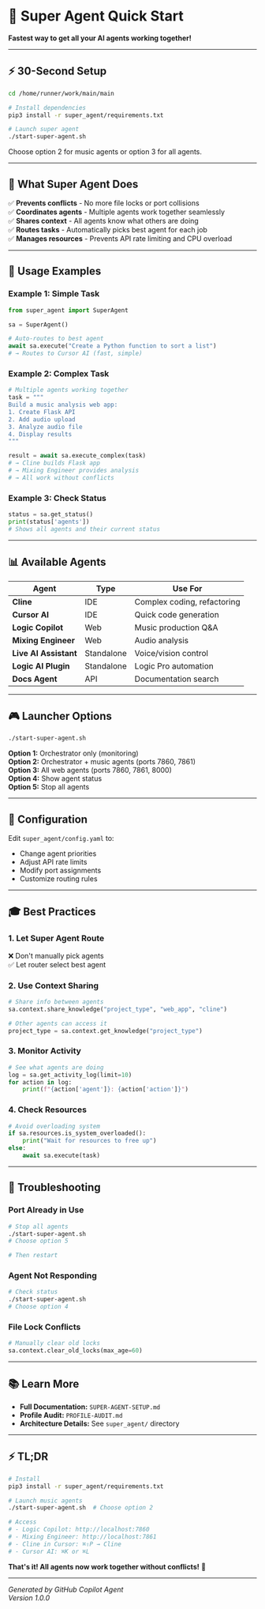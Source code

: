 # 🦸 Super Agent Quick Start

**Fastest way to get all your AI agents working together!**

---

## ⚡ 30-Second Setup

```bash
cd /home/runner/work/main/main

# Install dependencies
pip3 install -r super_agent/requirements.txt

# Launch super agent
./start-super-agent.sh
```

Choose option 2 for music agents or option 3 for all agents.

---

## 🎯 What Super Agent Does

✅ **Prevents conflicts** - No more file locks or port collisions  
✅ **Coordinates agents** - Multiple agents work together seamlessly  
✅ **Shares context** - All agents know what others are doing  
✅ **Routes tasks** - Automatically picks best agent for each job  
✅ **Manages resources** - Prevents API rate limiting and CPU overload

---

## 🚀 Usage Examples

### Example 1: Simple Task

```python
from super_agent import SuperAgent

sa = SuperAgent()

# Auto-routes to best agent
await sa.execute("Create a Python function to sort a list")
# → Routes to Cursor AI (fast, simple)
```

### Example 2: Complex Task

```python
# Multiple agents working together
task = """
Build a music analysis web app:
1. Create Flask API
2. Add audio upload
3. Analyze audio file
4. Display results
"""

result = await sa.execute_complex(task)
# → Cline builds Flask app
# → Mixing Engineer provides analysis
# → All work without conflicts
```

### Example 3: Check Status

```python
status = sa.get_status()
print(status['agents'])
# Shows all agents and their current status
```

---

## 📊 Available Agents

| Agent | Type | Use For |
|-------|------|---------|
| **Cline** | IDE | Complex coding, refactoring |
| **Cursor AI** | IDE | Quick code generation |
| **Logic Copilot** | Web | Music production Q&A |
| **Mixing Engineer** | Web | Audio analysis |
| **Live AI Assistant** | Standalone | Voice/vision control |
| **Logic AI Plugin** | Standalone | Logic Pro automation |
| **Docs Agent** | API | Documentation search |

---

## 🎮 Launcher Options

```bash
./start-super-agent.sh
```

**Option 1:** Orchestrator only (monitoring)  
**Option 2:** Orchestrator + music agents (ports 7860, 7861)  
**Option 3:** All web agents (ports 7860, 7861, 8000)  
**Option 4:** Show agent status  
**Option 5:** Stop all agents

---

## 🔧 Configuration

Edit `super_agent/config.yaml` to:
- Change agent priorities
- Adjust API rate limits
- Modify port assignments
- Customize routing rules

---

## 🎓 Best Practices

### 1. **Let Super Agent Route**
❌ Don't manually pick agents  
✅ Let router select best agent

### 2. **Use Context Sharing**
```python
# Share info between agents
sa.context.share_knowledge("project_type", "web_app", "cline")

# Other agents can access it
project_type = sa.context.get_knowledge("project_type")
```

### 3. **Monitor Activity**
```python
# See what agents are doing
log = sa.get_activity_log(limit=10)
for action in log:
    print(f"{action['agent']}: {action['action']}")
```

### 4. **Check Resources**
```python
# Avoid overloading system
if sa.resources.is_system_overloaded():
    print("Wait for resources to free up")
else:
    await sa.execute(task)
```

---

## 🐛 Troubleshooting

### Port Already in Use
```bash
# Stop all agents
./start-super-agent.sh
# Choose option 5

# Then restart
```

### Agent Not Responding
```bash
# Check status
./start-super-agent.sh
# Choose option 4
```

### File Lock Conflicts
```python
# Manually clear old locks
sa.context.clear_old_locks(max_age=60)
```

---

## 📚 Learn More

- **Full Documentation:** `SUPER-AGENT-SETUP.md`
- **Profile Audit:** `PROFILE-AUDIT.md`
- **Architecture Details:** See `super_agent/` directory

---

## ⚡ TL;DR

```bash
# Install
pip3 install -r super_agent/requirements.txt

# Launch music agents
./start-super-agent.sh  # Choose option 2

# Access
# - Logic Copilot: http://localhost:7860
# - Mixing Engineer: http://localhost:7861
# - Cline in Cursor: ⌘⇧P → Cline
# - Cursor AI: ⌘K or ⌘L
```

**That's it! All agents now work together without conflicts!** 🎉

---

*Generated by GitHub Copilot Agent*  
*Version 1.0.0*
